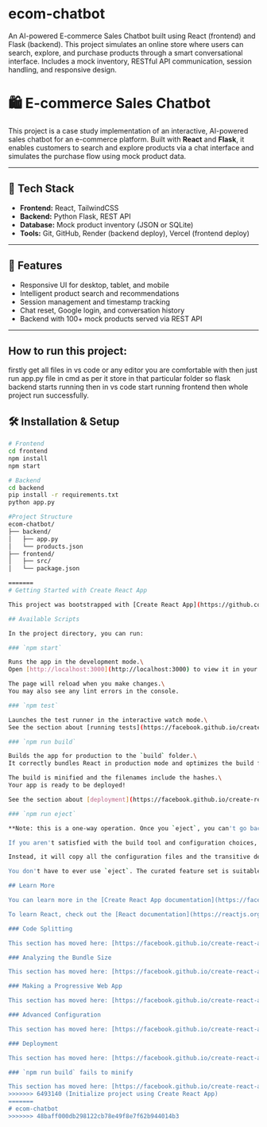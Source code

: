 # ecom-chatbot
An AI-powered E-commerce Sales Chatbot built using React (frontend) and Flask (backend). This project simulates an online store where users can search, explore, and purchase products through a smart conversational interface. Includes a mock inventory, RESTful API communication, session handling, and responsive design.

# 🛍️ E-commerce Sales Chatbot

This project is a case study implementation of an interactive, AI-powered sales chatbot for an e-commerce platform. Built with **React** and **Flask**, it enables customers to search and explore products via a chat interface and simulates the purchase flow using mock product data.

---

## 🔧 Tech Stack
- **Frontend:** React, TailwindCSS
- **Backend:** Python Flask, REST API
- **Database:** Mock product inventory (JSON or SQLite)
- **Tools:** Git, GitHub, Render (backend deploy), Vercel (frontend deploy)

---

## 🚀 Features
- Responsive UI for desktop, tablet, and mobile
- Intelligent product search and recommendations
- Session management and timestamp tracking
- Chat reset, Google login, and conversation history
- Backend with 100+ mock products served via REST API

---

## How to run this project:
firstly get all files in vs code or any editor you are comfortable with then just run app.py file in cmd as per it store in that particular folder so flask backend starts running then in vs code start running frontend then whole project run successfully.

## 🛠️ Installation & Setup
```bash
# Frontend
cd frontend
npm install
npm start

# Backend
cd backend
pip install -r requirements.txt
python app.py

#Project Structure
ecom-chatbot/
├── backend/
│   ├── app.py
│   └── products.json
├── frontend/
│   ├── src/
│   └── package.json

=======
# Getting Started with Create React App

This project was bootstrapped with [Create React App](https://github.com/facebook/create-react-app).

## Available Scripts

In the project directory, you can run:

### `npm start`

Runs the app in the development mode.\
Open [http://localhost:3000](http://localhost:3000) to view it in your browser.

The page will reload when you make changes.\
You may also see any lint errors in the console.

### `npm test`

Launches the test runner in the interactive watch mode.\
See the section about [running tests](https://facebook.github.io/create-react-app/docs/running-tests) for more information.

### `npm run build`

Builds the app for production to the `build` folder.\
It correctly bundles React in production mode and optimizes the build for the best performance.

The build is minified and the filenames include the hashes.\
Your app is ready to be deployed!

See the section about [deployment](https://facebook.github.io/create-react-app/docs/deployment) for more information.

### `npm run eject`

**Note: this is a one-way operation. Once you `eject`, you can't go back!**

If you aren't satisfied with the build tool and configuration choices, you can `eject` at any time. This command will remove the single build dependency from your project.

Instead, it will copy all the configuration files and the transitive dependencies (webpack, Babel, ESLint, etc) right into your project so you have full control over them. All of the commands except `eject` will still work, but they will point to the copied scripts so you can tweak them. At this point you're on your own.

You don't have to ever use `eject`. The curated feature set is suitable for small and middle deployments, and you shouldn't feel obligated to use this feature. However we understand that this tool wouldn't be useful if you couldn't customize it when you are ready for it.

## Learn More

You can learn more in the [Create React App documentation](https://facebook.github.io/create-react-app/docs/getting-started).

To learn React, check out the [React documentation](https://reactjs.org/).

### Code Splitting

This section has moved here: [https://facebook.github.io/create-react-app/docs/code-splitting](https://facebook.github.io/create-react-app/docs/code-splitting)

### Analyzing the Bundle Size

This section has moved here: [https://facebook.github.io/create-react-app/docs/analyzing-the-bundle-size](https://facebook.github.io/create-react-app/docs/analyzing-the-bundle-size)

### Making a Progressive Web App

This section has moved here: [https://facebook.github.io/create-react-app/docs/making-a-progressive-web-app](https://facebook.github.io/create-react-app/docs/making-a-progressive-web-app)

### Advanced Configuration

This section has moved here: [https://facebook.github.io/create-react-app/docs/advanced-configuration](https://facebook.github.io/create-react-app/docs/advanced-configuration)

### Deployment

This section has moved here: [https://facebook.github.io/create-react-app/docs/deployment](https://facebook.github.io/create-react-app/docs/deployment)

### `npm run build` fails to minify

This section has moved here: [https://facebook.github.io/create-react-app/docs/troubleshooting#npm-run-build-fails-to-minify](https://facebook.github.io/create-react-app/docs/troubleshooting#npm-run-build-fails-to-minify)
>>>>>>> 6493140 (Initialize project using Create React App)
=======
# ecom-chatbot
>>>>>>> 48baff000db298122cb78e49f8e7f62b944014b3
